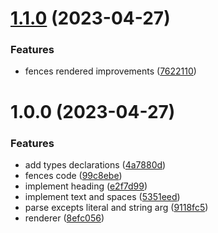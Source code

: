 # [1.1.0](https://github.com/pmqueiroz/ease-mark/compare/1.0.0...1.1.0) (2023-04-27)


### Features

* fences rendered improvements ([7622110](https://github.com/pmqueiroz/ease-mark/commit/7622110a14e18ac00364d57281941e246fc88c78))

# 1.0.0 (2023-04-27)


### Features

* add types declarations ([4a7880d](https://github.com/pmqueiroz/ease-mark/commit/4a7880d0f9b1969f74817042194935d464ad1227))
* fences code ([99c8ebe](https://github.com/pmqueiroz/ease-mark/commit/99c8ebedff33732f955ab8a633a9922e556ded9f))
* implement heading ([e2f7d99](https://github.com/pmqueiroz/ease-mark/commit/e2f7d992c0ec6979d8a448043994a44caa9c5be9))
* implement text and spaces ([5351eed](https://github.com/pmqueiroz/ease-mark/commit/5351eed7f989b2659c7119fe710b354b028ea3e8))
* parse excepts literal and string arg ([9118fc5](https://github.com/pmqueiroz/ease-mark/commit/9118fc5ff8edc1ada4c24bc7c0a7444e6cef4aa8))
* renderer ([8efc056](https://github.com/pmqueiroz/ease-mark/commit/8efc056a15760b86429ac0460ac838b9015dc475))
